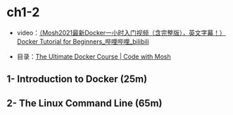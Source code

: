 # ch1-2

- video：[（Mosh2021最新Docker一小时入门视频（含完整版），英文字幕！）Docker Tutorial for Beginners_哔哩哔哩_bilibili](https://www.bilibili.com/video/BV1pf4y1W7YA?spm_id_from=333.337.search-card.all.click)

- 目录：[The Ultimate Docker Course | Code with Mosh](https://codewithmosh.com/p/the-ultimate-docker-course)

## 1- Introduction to Docker (25m)





## 2- The Linux Command Line (65m)